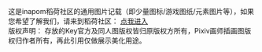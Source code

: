 这是inapom稻荷社区的通用图片记载（即少量图标/游戏图纸/元素图片等），如果您希望了解我们，请来到稻荷社区：
<a target="blank" href="https://inapom.com">点我进入</a>
<br/>
版权声明：
存放的Key官方及同人图版权皆归原版权方所有，Pixiv画师插画图版权归作者所有，再此引用仅做展示美化用途。
